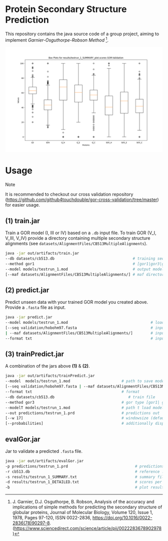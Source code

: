 # Protein Secondary Structure Prediction
This repository contains the java source code of a group project,
aiming to implement *Garnier-Osguthorpe-Robson Method* [^Paper]. 

![GOR I CB513](GOR/results/testrun_1_SUMMARY_plot.scores_boxplot.png)

# Usage
> [!NOTE]
> It is recommended to checkout our cross validation repository (https://github.com/github4touchdouble/gor-cross-validation/tree/master) for easier usage.

## (1) train.jar
Train a GOR model (I, III or IV) based on a `.db` input file.
To train GOR (V_I, V_III, V_IV) provide a directory containing multiple secondary structure alignments (see `datasets/AlignmentFiles/CB513MultipleAlignments`).
```bash
java -jar out/artifacts/train.jar 
--db datasets/cb513.db                                   # training sequences
--method gor1                                            # [gor1|gor3|gor4]
--model models/testrun_1.mod                             # output model file
[--maf datasets/AlignmentFiles/CB513MultipleAlignments/] # maf directory
```

## (2) predict.jar
Predict unseen data with your trained GOR model you created above.
Provide a `.fasta` file as input.
```bash
java -jar predict.jar
--model models/testrun_1.mod                                     # loads gor model to predict new seqs
[--seq validation/hobohm97.fasta                                 # input fasta file [GOR_I - IV]
| --maf datasets/AlignmentFiles/CB513MultipleAlignments/]        # input alignment file [GOR_V]
--format txt                                                     # input format [txt|html] html currently not covered
```

## (3) trainPredict.jar
A combination of the jars above **(1)** & **(2)**.
```bash
java -jar out/artifacts/trainPredict.jar
--model  models/testrun_1.mod                       # path to save model (needs to correspond to --modelT)
[--seq validation/hobohm97.fasta | --maf datasets/AlignmentFiles/CB513MultipleAlignments/] # either .fasta or multiple alignments
--format txt                                        # format
--db datasets/cb513.db                                 # train file
--method gor3                                       # gor type [gor1| gor3 |gor4]
--modelT models/testrun_1.mod                       # path t load model (needs to correspond to --model)
--out predictions/testrun_1.prd                     # predictions out
[--w 17]                                            # windowsize (default=17)
[--probabilities]                                   # additionally display probabilities for each state (C|E|H) for each aa in the sequence
```

## evalGor.jar
Jar to validate a predicted `.fasta` file.
```bash
java -jar out/artifacts/evalGor.jar
-p predictions/testrun_1.prd                              # predictions to validate
-r cb513.db                                               # reference .db file corresponding to .fasta file of .prd
-s results/testrun_1_SUMMARY.txt                          # summary file across all seqs containing SOVs and Q3s
-d results/testrun_1_DETAILED.txt                         # scores per residue
-b                                                        # plot results

```


[^Paper]: J. Garnier, D.J. Osguthorpe, B. Robson,
Analysis of the accuracy and implications of simple methods for predicting the secondary structure of globular proteins,
Journal of Molecular Biology,
Volume 120, Issue 1,
1978,
Pages 97-120,
ISSN 0022-2836,
https://doi.org/10.1016/0022-2836(78)90297-8.
(https://www.sciencedirect.com/science/article/pii/0022283678902978)
